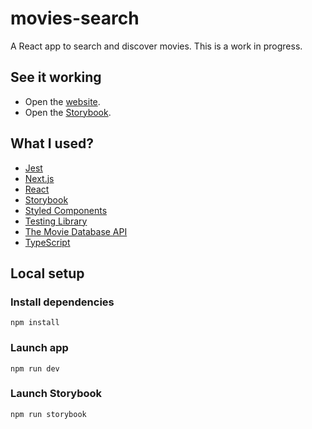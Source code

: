 # movies-search

A React app to search and discover movies. This is a work in progress.

## See it working

- Open the [website](https://movies-search-jorgesmrr.vercel.app/).
- Open the [Storybook](https://main--60a5bb6673aabf003b372596.chromatic.com).

## What I used?

- [Jest](https://jestjs.io/)
- [Next.js](https://nextjs.org/)
- [React](https://reactjs.org/)
- [Storybook](https://storybook.js.org/)
- [Styled Components](https://styled-components.com/)
- [Testing Library](https://testing-library.com/)
- [The Movie Database API](https://developers.themoviedb.org/)
- [TypeScript](https://www.typescriptlang.org/)

## Local setup

### Install dependencies

```
npm install
```

### Launch app

```
npm run dev
```

### Launch Storybook

```
npm run storybook
```
